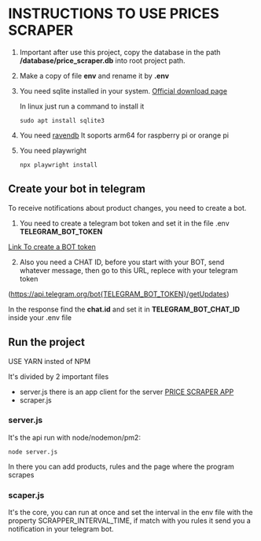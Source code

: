 # INSTRUCTIONS TO USE PRICES SCRAPER

1. Important after use this project, copy the database in the path **/database/price_scraper.db** into root project path.

2. Make a copy of file **env** and rename it by **.env**

3. You need sqlite installed in your system. [Official download page](https://www.sqlite.org/download.html)

    In linux just run a command to install it
    ```
    sudo apt install sqlite3
    ```
4. You need [ravendb](https://ravendb.net/download)
It soports arm64 for raspberry pi or orange pi

5. You need playwright

    ```
    npx playwright install
    ```


## Create your bot in telegram
To receive notifications about product changes, you need to create a bot.

1. You need to create a telegram bot token and set it in the file .env **TELEGRAM_BOT_TOKEN**

[Link To create a BOT token](https://github.com/yagop/node-telegram-bot-api/blob/master/doc/tutorials.md)

2. Also you need a CHAT ID, before you start with your BOT, send whatever message, then go to this URL, replece with your telegram token

(https://api.telegram.org/bot{TELEGRAM_BOT_TOKEN}/getUpdates)

In the response find the **chat.id** and set it in **TELEGRAM_BOT_CHAT_ID** inside your .env file

## Run the project

USE YARN insted of NPM

It's divided by 2 important files

- server.js there is an app client for the server [PRICE SCRAPER APP](https://github.com/irf87/price-scraper-app)
- scraper.js

### server.js

It's the api run with node/nodemon/pm2:

```
node server.js
```

In there you can add products, rules and the page where the program scrapes

### scaper.js

It's the core, you can run at once and set the interval in the env file with the property SCRAPPER_INTERVAL_TIME, if match with you rules it send you a notification in your telegram bot.